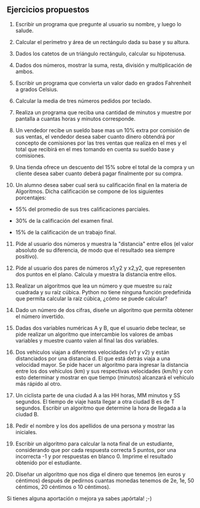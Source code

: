 <h2>Ejercicios propuestos</h2>
 
1. Escribir un programa que pregunte al usuario su nombre, y luego lo salude.

2. Calcular el perímetro y área de un rectángulo dada su base y su altura.

3. Dados los catetos de un triángulo rectángulo, calcular su hipotenusa.

4. Dados dos números, mostrar la suma, resta, división y multiplicación de ambos.

5. Escribir un programa que convierta un valor dado en grados Fahrenheit a grados Celsius.

6. Calcular la media de tres números pedidos por teclado.

7. Realiza un programa que reciba una cantidad de minutos y muestre por pantalla a cuantas horas y minutos corresponde.

8. Un vendedor recibe un sueldo base mas un 10% extra por comisión de sus ventas, el vendedor desea saber cuanto dinero obtendrá por concepto de comisiones por las tres ventas que realiza en el mes y el total que recibirá en el mes tomando en cuenta su sueldo base y comisiones.

9. Una tienda ofrece un descuento del 15% sobre el total de la compra y un cliente desea saber cuanto deberá pagar finalmente por su compra.

10. Un alumno desea saber cual será su calificación final en la materia de Algoritmos. Dicha calificación se compone de los siguientes porcentajes:

* 55% del promedio de sus tres calificaciones parciales.

* 30% de la calificación del examen final.

* 15% de la calificación de un trabajo final.

11. Pide al usuario dos números y muestra la "distancia" entre ellos (el valor absoluto de su diferencia, de modo que el resultado sea siempre positivo).

12. Pide al usuario dos pares de números x1,y2 y x2,y2, que representen dos puntos en el plano. Calcula y muestra la distancia entre ellos.

13. Realizar un algoritmos que lea un número y que muestre su raíz cuadrada y su raíz cúbica. Python no tiene ninguna función predefinida que permita calcular la raíz cúbica, ¿cómo se puede calcular?

14. Dado un número de dos cifras, diseñe un algoritmo que permita obtener el número invertido.

15. Dadas dos variables numéricas A y B, que el usuario debe teclear, se pide realizar un algoritmo que intercambie los valores de ambas variables y muestre cuanto valen al final las dos variables.

16. Dos vehículos viajan a diferentes velocidades (v1 y v2) y están distanciados por una distancia d. El que está detrás viaja a una velocidad mayor. Se pide hacer un algoritmo para ingresar la distancia entre los dos vehículos (km) y sus respectivas velocidades (km/h) y con esto determinar y mostrar en que tiempo (minutos) alcanzará el vehículo más rápido al otro.

17. Un ciclista parte de una ciudad A a las HH horas, MM minutos y SS segundos. El tiempo de viaje hasta llegar a otra ciudad B es de T segundos. Escribir un algoritmo que determine la hora de llegada a la ciudad B.

18. Pedir el nombre y los dos apellidos de una persona y mostrar las iniciales.

19. Escribir un algoritmo para calcular la nota final de un estudiante, considerando que por cada respuesta correcta 5 puntos, por una incorrecta -1 y por respuestas en blanco 0. Imprime el resultado obtenido por el estudiante.

20. Diseñar un algoritmo que nos diga el dinero que tenemos (en euros y céntimos) después de pedirnos cuantas monedas tenemos de 2e, 1e, 50 céntimos, 20 céntimos o 10 céntimos).

Si tienes alguna aportación o mejora ya sabes ¡apórtala! ;-)